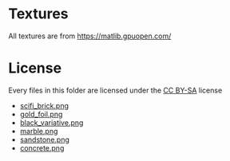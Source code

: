 # Textures

All textures are from https://matlib.gpuopen.com/

# License

Every files in this folder are licensed under the [CC BY-SA](https://creativecommons.org/licenses/by-sa/1.0/) license

* [scifi_brick.png](https://matlib.gpuopen.com/main/materials/all?category=SciFi&material=7f837506-227b-4ada-b6be-b2bf567d4696)
* [gold_foil.png](https://matlib.gpuopen.com/main/materials/all?category=Metal&material=4ba805f5-ecb1-44f3-b7a3-5f6bfb63576e)
* [black_variative.png](https://matlib.gpuopen.com/main/materials/all?category=Marble+Tiles&material=87e21237-0f03-464e-bd0e-b28ccebe3755)
* [marble.png](https://matlib.gpuopen.com/main/materials/all?category=Marble+Tiles&material=bcf58e3e-e014-4f92-b964-8572e8b70e2b)
* [sandstone.png](https://matlib.gpuopen.com/main/materials/all?category=Rock%2FStone&material=db903b01-0018-487e-915c-558a6cd7f46c)
* [concrete.png](https://matlib.gpuopen.com/main/materials/all?category=Concrete&material=ebfe7ed1-9aa3-4f9d-af2b-765faf848c60)